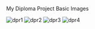 My Diploma Project Basic Images

![dpr1](https://github.com/ShivamPaswan95SP02/diplomaproject2/assets/144666996/61c99e60-88cb-47ea-9025-748c2743f621)
![dpr2](https://github.com/ShivamPaswan95SP02/diplomaproject2/assets/144666996/53ae4c33-38ab-49c6-bd99-56b66d520464)
![dpr3](https://github.com/ShivamPaswan95SP02/diplomaproject2/assets/144666996/e6c5969a-c24a-4179-b9fb-267bf50021c2)
![dpr4](https://github.com/ShivamPaswan95SP02/diplomaproject2/assets/144666996/b98eb75c-0f1c-4dad-b82b-d18ff24f68c3)
